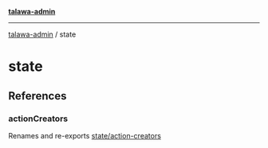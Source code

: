 [**talawa-admin**](../README.md)

***

[talawa-admin](../README.md) / state

# state

## References

### actionCreators

Renames and re-exports [state/action-creators](action-creators/README.md)
